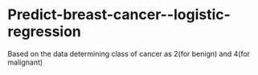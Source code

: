 # Predict-breast-cancer--logistic-regression
Based on the data determining class of cancer as 2(for benign) and 4(for malignant)
